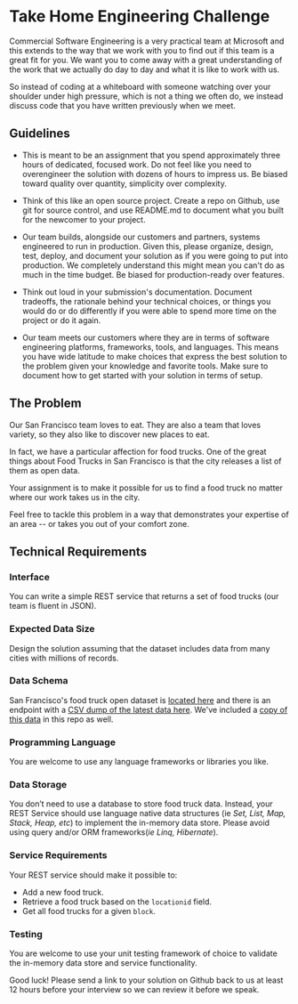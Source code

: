 # Take Home Engineering Challenge

Commercial Software Engineering is a very practical team at Microsoft and this extends to the way that we work with you to find out if this team is a great fit for you. We want you to come away with a great understanding of the work that we actually do day to day and what it is like to work with us.

So instead of coding at a whiteboard with someone watching over your shoulder under high pressure, which is not a thing we often do, we instead discuss code that you have written previously when we meet.

## Guidelines

-   This is meant to be an assignment that you spend approximately three hours of dedicated, focused work. Do not feel like you need to overengineer the solution with dozens of hours to impress us. Be biased toward quality over quantity, simplicity over complexity.

-   Think of this like an open source project. Create a repo on Github, use git for source control, and use README.md to document what you built for the newcomer to your project.

-   Our team builds, alongside our customers and partners, systems engineered to run in production. Given this, please organize, design, test, deploy, and document your solution as if you were going to put into production. We completely understand this might mean you can't do as much in the time budget. Be biased for production-ready over features.

-   Think out loud in your submission's documentation. Document tradeoffs, the rationale behind your technical choices, or things you would do or do differently if you were able to spend more time on the project or do it again.

-   Our team meets our customers where they are in terms of software engineering platforms, frameworks, tools, and languages. This means you have wide latitude to make choices that express the best solution to the problem given your knowledge and favorite tools. Make sure to document how to get started with your solution in terms of setup.

## The Problem

Our San Francisco team loves to eat. They are also a team that loves variety, so they also like to discover new places to eat.

In fact, we have a particular affection for food trucks. One of the great things about Food Trucks in San Francisco is that the city releases a list of them as open data.

Your assignment is to make it possible for us to find a food truck no matter where our work takes us in the city.

Feel free to tackle this problem in a way that demonstrates your expertise of an area -- or takes you out of your comfort zone.

## Technical Requirements

### Interface

You can write a simple REST service that returns a set of food trucks (our team is fluent in JSON).

### Expected Data Size

Design the solution assuming that the dataset includes data from many cities with millions of records.

### Data Schema

San Francisco's food truck open dataset is [located here](https://data.sfgov.org/Economy-and-Community/Mobile-Food-Facility-Permit/rqzj-sfat/data) and there is an endpoint with a [CSV dump of the latest data here](https://data.sfgov.org/api/views/rqzj-sfat/rows.csv). We've included a [copy of this data](./Mobile_Food_Facility_Permit.csv) in this repo as well.

### Programming Language 

You are welcome to use any language frameworks or libraries you like. 

### Data Storage

You don’t need to use a database to store food truck data. Instead, your REST Service should use language native data structures (ie _Set, List, Map, Stack, Heap, etc_) to implement the in-memory data store. Please avoid using query and/or ORM frameworks(_ie Linq, Hibernate_).

### Service Requirements

Your REST service should make it possible to:

- Add a new food truck.
- Retrieve a food truck based on the `locationid` field.
- Get all food trucks for a given `block`.

### Testing

You are welcome to use your unit testing framework of choice to validate the in-memory data store and service functionality.

Good luck! Please send a link to your solution on Github back to us at least 12 hours before your interview so we can review it before we speak.

